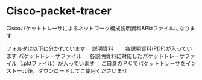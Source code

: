 # Cisco-packet-tracer

Ciscoパケットトレーサによるネットワーク構成説明資料&Pktファイルになります

フォルダは以下に分かれています
　説明資料
 　　各説明資料(PDF)が入っています
  パケットトレーサファイル
  　 各説明資料に対応したパケットトレーサファイル（.pktファイル）が入っています
    　ご自身のＰＣでパケットトレーサをインストール後、ダウンロードしてご使用くださいませ

     



　
